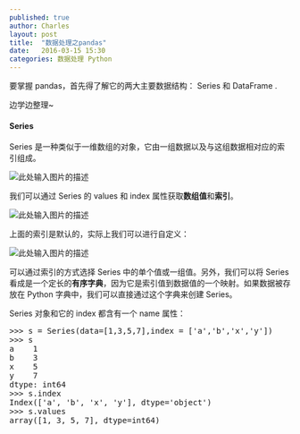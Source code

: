 ```yaml
---
published: true
author: Charles
layout: post
title:  "数据处理之pandas"
date:   2016-03-15 15:30
categories: 数据处理 Python
---
```


要掌握 pandas，首先得了解它的两大主要数据结构： Series 和 DataFrame .

边学边整理~

#### Series
Series 是一种类似于一维数组的对象，它由一组数据以及与这组数据相对应的索引组成。

![此处输入图片的描述][1]

我们可以通过 Series 的 values 和 index 属性获取**数组值**和**索引**。

![此处输入图片的描述][2]

上面的索引是默认的，实际上我们可以进行自定义：

![此处输入图片的描述][3]

可以通过索引的方式选择 Series 中的单个值或一组值。另外，我们可以将 Series 看成是一个定长的**有序字典**，因为它是索引值到数据值的一个映射。如果数据被存放在 Python 字典中，我们可以直接通过这个字典来创建 Series。

Series 对象和它的 index 都含有一个 name 属性：

<pre class="prettyprint linenums">
>>> s = Series(data=[1,3,5,7],index = ['a','b','x','y'])
>>> s
a    1
b    3
x    5
y    7
dtype: int64
>>> s.index
Index(['a', 'b', 'x', 'y'], dtype='object')
>>> s.values
array([1, 3, 5, 7], dtype=int64)
</pre>

  [1]: http://7xjbdi.com1.z0.glb.clouddn.com/31102.png
  [2]: http://7xjbdi.com1.z0.glb.clouddn.com/31103.png
  [3]: http://7xjbdi.com1.z0.glb.clouddn.com/31104.png